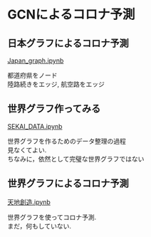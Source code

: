 # GCNによるコロナ予測

## 日本グラフによるコロナ予測
[Japan_graph.ipynb](https://colab.research.google.com/github/sirakik/japan_graph/blob/master/japan_graph.ipynb)

都道府県をノード  
陸路続きをエッジ, 航空路をエッジ

## 世界グラフ作ってみる
[SEKAI_DATA.ipynb](https://colab.research.google.com/github/sirakik/japan_graph/blob/master/SEKAI_DATA.ipynb)  

世界グラフを作るためのデータ整理の過程  
見なくてよい.  
ちなみに，依然として完璧な世界グラフではない

## 世界グラフによるコロナ予測
[天地創造.ipynb](https://colab.research.google.com/github/sirakik/japan_graph/blob/master/天地創造.ipynb)

世界グラフを使ってコロナ予測.  
まだ，何もしていない.